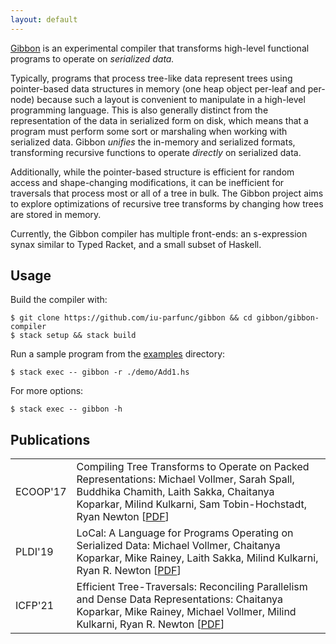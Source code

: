 ```yaml
---
layout: default
---
```


<!-- <div> -->
<!-- <img class="centered img-70" src="static/gibbon.png"> -->
<!-- </div> -->

[Gibbon](https://github.com/iu-parfunc/gibbon/tree/master/gibbon-compiler)
is an experimental compiler that transforms high-level functional programs
to operate on _serialized data._

Typically, programs that process tree-like data represent trees using pointer-based
data structures in memory (one heap object per-leaf and per-node) because such a
layout is convenient to manipulate in a high-level programming language.
This is also generally distinct from the representation of the data in
serialized form on disk,
which means that a program must perform some sort or marshaling when working with serialized data.
Gibbon _unifies_ the in-memory and serialized formats, transforming recursive
functions to operate _directly_ on serialized data.

Additionally, while the pointer-based structure is efficient
for random access and shape-changing modifications, it can be inefficient
for traversals that process most or all of a tree in bulk.
The Gibbon project aims to explore optimizations of recursive tree transforms
by changing how trees are stored in memory.

Currently, the Gibbon compiler has multiple front-ends: an s-expression synax
similar to Typed Racket, and a small subset of Haskell.



## Usage

Build the compiler with:

    $ git clone https://github.com/iu-parfunc/gibbon && cd gibbon/gibbon-compiler
    $ stack setup && stack build

Run a sample program from the [examples](https://github.com/iu-parfunc/gibbon/tree/master/gibbon-compiler/examples) directory:

    $ stack exec -- gibbon -r ./demo/Add1.hs


For more options:

    $ stack exec -- gibbon -h

## Publications

|||
|--- |--- |
|ECOOP'17|Compiling Tree Transforms to Operate on Packed Representations: Michael Vollmer, Sarah Spall, Buddhika Chamith, Laith Sakka, Chaitanya Koparkar, Milind Kulkarni, Sam Tobin-Hochstadt, Ryan Newton [[PDF][ecoop17]]|
|PLDI'19|LoCal: A Language for Programs Operating on Serialized Data: Michael Vollmer, Chaitanya Koparkar, Mike Rainey, Laith Sakka, Milind Kulkarni, Ryan R. Newton [[PDF][pldi19]]|
|ICFP'21|Efficient Tree-Traversals: Reconciling Parallelism and Dense Data Representations: Chaitanya Koparkar, Mike Rainey, Michael Vollmer, Milind Kulkarni, Ryan R. Newton [[PDF][icfp21]]|

[ecoop17]: http://drops.dagstuhl.de/opus/volltexte/2017/7273/pdf/LIPIcs-ECOOP-2017-26.pdf
[pldi19]: http://recurial.com/pldi19main.pdf
[icfp21]: ./public/icfp21.pdf
